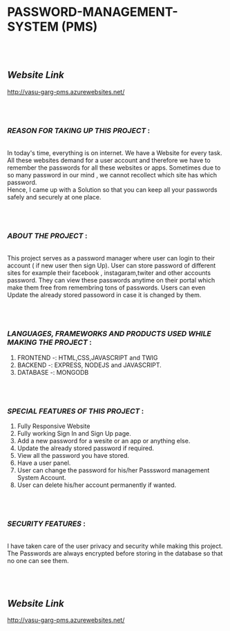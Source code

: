 # PASSWORD-MANAGEMENT-SYSTEM (PMS)
<br /><br />

## *Website Link*
http://vasu-garg-pms.azurewebsites.net/

<br /><br />
### *REASON FOR TAKING UP THIS PROJECT* :
<br />
In today's time, everything is on internet. We have a Website for every task. All these websites demand for a user account and therefore we have to remember the passwords for
all these websites or apps. Sometimes due to so many password in our mind , we cannot recollect which site has which password.
<br />
Hence, I came up with a Solution so that you can keep all your passwords safely and securely at one place.

<br /><br />
### *ABOUT THE PROJECT*  : 
<br />
This project serves as a password manager where user can login to their account ( if new user then sign Up). User can store password of different sites for example their facebook , instagaram,twiter
and other accounts password. They can view these passwords anytime on their portal which make them free from remembring tons of passwords.
Users can even Update the already stored passoword in case it is changed by them.

<br /><br />
### *LANGUAGES, FRAMEWORKS AND PRODUCTS USED WHILE MAKING THE PROJECT* :

1. FRONTEND   -: HTML,CSS,JAVASCRIPT and TWIG
2. BACKEND    -: EXPRESS, NODEJS and JAVASCRIPT.
3. DATABASE   -: MONGODB



<br /><br />
### *SPECIAL FEATURES OF THIS PROJECT* :
1. Fully Responsive Website
2. Fully working Sign In and Sign Up page.
3. Add a new password for a wesite or an app or anything else.
4. Update the already stored password if required.
5. View all the password you have stored.
6. Have a user panel.
7. User can change the password for his/her Passsword management System Account.
8. User can delete his/her account permanently if wanted.


<br /><br />
### *SECURITY FEATURES* :
<br />
I have taken care of the user privacy and security while making this project. The Passwords are always encrypted before storing in the database so that no one can see them.

<br /><br />

## *Website Link*
http://vasu-garg-pms.azurewebsites.net/
